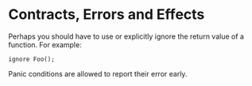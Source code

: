# Contracts, Errors and Effects

Perhaps you should have to use or explicitly ignore the return value of a function.  For example:

	ignore Foo();

Panic conditions are allowed to report their error early.
